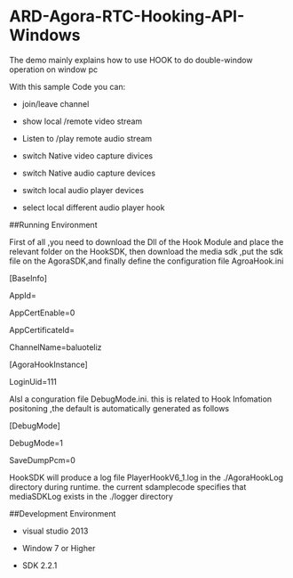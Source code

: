 # ARD-Agora-RTC-Hooking-API-Windows

The demo mainly explains how to use HOOK to do double-window operation on window pc

With this sample Code you can:

- join/leave channel

- show local /remote video stream

- Listen to /play remote audio stream

- switch Native video capture divices

- switch Native audio capture devices

- switch local audio player devices

- select local different audio player hook

##Running Environment

First of all ,you need to download the Dll of the Hook Module and place the relevant folder on the HookSDK, then download the media sdk ,put the sdk file on the AgoraSDK,and finally define the configuration file AgroaHook.ini

[BaseInfo]

AppId=

AppCertEnable=0

AppCertificateId=

ChannelName=baluoteliz

[AgoraHookInstance]

LoginUid=111


Alsl a conguration file DebugMode.ini. this is related to Hook Infomation positoning ,the default is automatically generated as follows

[DebugMode]

DebugMode=1

SaveDumpPcm=0


HookSDK will produce a log file PlayerHookV6_1.log in the ./AgoraHookLog directory during runtime. the current sdamplecode specifies that mediaSDKLog exists in the ./logger directory

##Development Environment

- visual studio 2013

- Window 7 or Higher

- SDK 2.2.1








     


